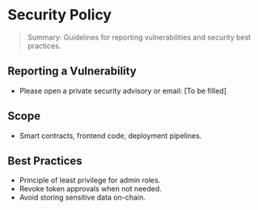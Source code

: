# Security Policy

> Summary: Guidelines for reporting vulnerabilities and security best practices.

## Reporting a Vulnerability
- Please open a private security advisory or email: [To be filled]

## Scope
- Smart contracts, frontend code, deployment pipelines.

## Best Practices
- Principle of least privilege for admin roles.
- Revoke token approvals when not needed.
- Avoid storing sensitive data on-chain.
